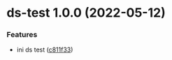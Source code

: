 # ds-test 1.0.0 (2022-05-12)

### Features

- ini ds test ([c811f33](https://github.com/shunkakinoki/contracts/commit/c811f33818c19b5cf81d9e5832cb3511f84b971d))
